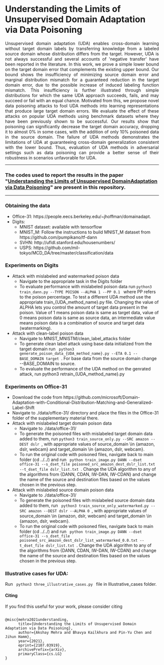 # Understanding the Limits of Unsupervised Domain Adaptation via Data Poisoning

<p align = justify>
Unsupervised domain adaptation (UDA) enables cross-domain learning without target domain labels by transferring knowledge from a labeled source domain whose distribution differs from the target. However, UDA is not always successful and several accounts of 'negative transfer' have been reported in the literature. In this work, we prove a simple lower bound on the target domain error that complements the existing upper bound. Our bound shows the insufficiency of minimizing source domain error and marginal distribution mismatch for a guaranteed reduction in the target domain error, due to the possible increase of induced labeling function mismatch.  This insufficiency is further illustrated through simple distributions for which the same UDA approach succeeds, fails, and may succeed or fail with an equal chance. 
Motivated from this, we propose novel data poisoning attacks to fool UDA methods into learning representations that produce large target domain errors.  
We evaluate the effect of these attacks on popular UDA methods using benchmark datasets where they have been previously shown to be successful.
Our results show that poisoning can significantly decrease the target domain accuracy, dropping it to 
almost 0% in some cases, with the addition of only 10% poisoned data in the source domain. 
The failure of UDA methods demonstrates the limitations of UDA at guaranteeing cross-domain generalization consistent
with the lower bound. 
Thus, evaluation of UDA methods in adversarial settings such as data poisoning can provide a better sense of their robustness in scenarios unfavorable for UDA.
</p>

<hr>

### The codes used to report the results in the paper <b>"[Understanding the Limits of Unsupervised DomainAdaptation via Data Poisoning](https://arxiv.org/abs/2107.03919)"</b> are present in this repository.
<hr>

### Obtaining the data
<ul>
	<li> Office-31: https://people.eecs.berkeley.edu/~jhoffman/domainadapt.
	<li> Digits:
		<ul>
		<li> MNIST dataset: available with tensorflow
		<li> MNIST_M: Follow the instructions to build MNIST_M dataset from https://github.com/pumpikano/tf-dann
		<li> SVHN: http://ufldl.stanford.edu/housenumbers/
		<li> USPS: https://github.com/mil-tokyo/MCD_DA/tree/master/classification/data
		</ul>
</ul>

### Experiments on Digits
<ul>
	<li> Attack with mislabeled and watermarked poison data
		<ul>
		<li> Navigate to the appropriate task in the Digits folder
		<li> To evaluate performance with mislabeled poison data run <code>python3 train_dann.py --TYPE POISON --ALPHA 1 --PP 0.1 </code> where PP refers to the poison percentage. To test a different UDA method use the appropriate train_{UDA_method_name}.py file. Changing the value of ALPHA lets you control the amount of target data present in the poison. Value of 1 means poison data is same as target data, value of 0 means poison data is same as source data, an intermediate value means poison data is a combination of source and target data (watermarking). 
		</ul>
	<li> Attack with clean-label poison data	
		<ul>
		<li> Navigate to MNIST_MNISTM/clean_label_attacks folder
		<li> To generate clean label attack using base data initialized from the target domain run <code> python3 generate_poison_data_{UDA_method_name}.py --ETA 0.1 --BASE_DOMAIN target </code>. For base data from the source domain change --BASE_DOMAIN to source. 
		<li>To evaluate the performance of the UDA method on the genrated attack, run python3 retrain_{UDA_method_name}.py 
		</ul>
</ul>	
		
### Experiments on Office-31
<ul>
	<li> Download the code from https://github.com/microsoft/Domain-Adaptation-with-Conditional-Distribution-Matching-and-Generalized-Label-Shift
	<li> Navigate to ./data/office-31/ directory and place the files in the Office-31 folder of the supplementary material there.
	<li> Attack with mislabeled target domain poison data
		<ul>
		<li> Navigate to ./data/office-31/
		<li> To generate the poisoned files with mislabeled target domain data added to them, run <code>python3 train_source_only.py --SRC amazon --DEST dslr </code>, with appropriate values of source_domain \in {amazon, dslr, webcam} and target_domain \in {amazon, dslr, webcam}.
		<li> To run the original code with poisoned files, navigate back to main folder (cd ../../) and run <code> python train_image.py DANN --dset office-31 --s_dset_file poisoned_src_amazon_dest_dslr_list.txt --t_dset_file dslr_list.txt </code>. Change the UDA algorithm to any of the algorithms from {DANN, CDAN, IW-DAN, IW-CDAN} and change the name of the source and destination files based on the values chosen in the previous step.
		</ul>
	<li> Attack with mislabeled source domain poison data
		<ul>
		<li> Navigate to ./data/office-31/
		<li> To generate the poisoned files with mislabeled source domain data added to them, run <code> python3 train_source_only_watermarked.py --SRC amazon --DEST dslr --ALPHA 0 </code>, with appropriate values of source_domain \in {amazon, dslr, webcam} and target_domain \in {amazon, dslr, webcam}.
		<li> To run the original code with poisoned files, navigate back to main folder (cd ../../) and run <code> python train_image.py DANN --dset office-31 --s_dset_file poisoned_src_amazon_dest_dslr_list_watermarked_0.0.txt --t_dset_file dslr_list.txt </code>. Change the UDA algorithm to any of the algorithms from {DANN, CDAN, IW-DAN, IW-CDAN} and change the name of the source and destination files based on the values chosen in the previous step.	
		</ul>

</ul>

### Illustrative cases for UDA:
Run <code> python3 three_illustrative_cases.py </code> file in Illustrative_cases folder.

#### Citing

If you find this useful for your work, please consider citing
<pre>
<code>
@misc{mehra2021understanding,
      title={Understanding the Limits of Unsupervised Domain Adaptation via Data Poisoning}, 
      author={Akshay Mehra and Bhavya Kailkhura and Pin-Yu Chen and Jihun Hamm},
      year={2021},
      eprint={2107.03919},
      archivePrefix={arXiv},
      primaryClass={cs.LG}
}
</code>
</pre>
